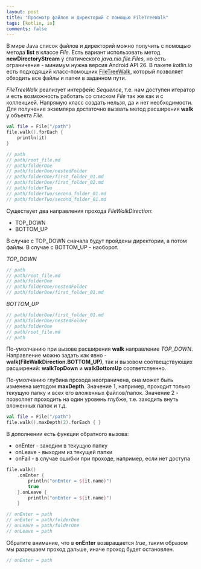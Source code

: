 ```yaml
---
layout: post
title: "Просмотр файлов и директорий с помощью FileTreeWalk"
tags: [kotlin, io]
comments: false
---
```


В мире Java список файлов и директорий можно получить с помощью метода **list** в классе *File*. Есть вариант использовать метод **newDirectoryStream** 
у статического *java.nio.file.Files*, но есть ограничение - минимум нужна версия Android API 26.
В пакете *kotlin.io* есть подходящий класс-помощник [FileTreeWalk](https://kotlinlang.org/api/latest/jvm/stdlib/kotlin.io/-file-tree-walk/), который позволяет обходить все файлы и папки в заданном пути.

*FileTreeWalk* реализует интерфейс *Sequence*, т.е. нам доступен итератор и есть возможность работать со списком *File* так же как и с коллекцией.
Напрямую класс создать нельзя, да и нет необходимости. Для получение экземляра достаточно вызвать метод расширения **walk** у объекта *File*.

``` kotlin
val file = File("/path")
file.walk().forEach {
    println(it)
}

// path
// path/root_file.md
// path/folderOne
// path/folderOne/nestedFolder
// path/folderOne/first_folder_01.md
// path/folderOne/first_folder_02.md
// path/folderTwo
// path/folderTwo/second_folder_01.md
// path/folderTwo/second_folder_01.md
```

Существует два направления прохода *FileWalkDirection*:
- TOP_DOWN
- BOTTOM_UP

В случае с TOP_DOWN сначала будут пройдены директории, а потом файлы. В случае с BOTTOM_UP - наоборот.

*TOP_DOWN*
``` kotlin
// path
// path/root_file.md
// path/folderOne
// path/folderOne/nestedFolder
// path/folderOne/first_folder_01.md
```

*BOTTOM_UP*
``` kotlin
// path/folderOne/first_folder_01.md
// path/folderOne/nestedFolder
// path/folderOne
// path/root_file.md
// path
```

По-умолчанию при вызове расширения **walk** направление *TOP_DOWN*. 
Направление можно задать как явно - **walk(FileWalkDirection.BOTTOM_UP)**, так и вызовом соотвещствующих расширений: **walkTopDown** и **walkBottomUp** соответственно.

По-умолчанию глубина прохода неограничена, она может быть изменена методом **maxDepth**. 
Значение 1, например, проходит только текущую папку и всех его вложенных файлов/папок.
Значение 2 - позволяет проходить на один уровень глубже, т.е. заходить внуть вложенных папок и т.д.

``` kotlin
val file = File("/path")
file.walk().maxDepth(2).forEach { }
```

В дополнении есть функции обратного вызова: 
- onEnter - заходим в текущую папку
- onLeave - выходим из текущей папки
- onFail - в случае ошибки при проходе, например, если нет доступа


``` kotlin
file.walk()
    .onEnter {
        println("onEnter = ${it.name}")
        true
    }.onLeave {
        println("onEnter = ${it.name}")
    }

// onEnter = path
// onEnter = path/folderOne
// onLeave = path/folderOne
// onLeave = path
```

Обратите внимание, что в **onEnter** возвращается *true*, таким образом мы разрешаем проход дальше, иначе проход будет остановлен.

``` kotlin
// onEnter = path
```